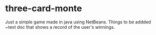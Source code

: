 # three-card-monte
Just a simple game made in java using NetBeans.
Things to be addded
~text doc that shows a record of the user's winnings.
